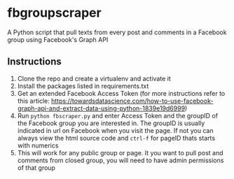 # fbgroupscraper
A Python script that pull texts from every post and comments in a Facebook group using Facebook's Graph API

## Instructions
1. Clone the repo and create a virtualenv and activate it
2. Install the packages listed in requirements.txt
3. Get an extended Facebook Access Token (for more instructions refer to this article: https://towardsdatascience.com/how-to-use-facebook-graph-api-and-extract-data-using-python-1839e19d6999)
4. Run `python fbscraper.py` and enter Access Token and the groupID of the Facebook group you are interested in. The groupID is usually indicated in url on Facebook when you visit the page. If not you can always view the html source code and `ctrl-f` for pageID thats starts with numerics
5. This will work for any public group or page. It you want to pull post and comments from closed group, you will need to have admin permissions of that group



